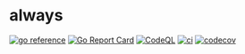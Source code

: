 # always
[![go reference](https://pkg.go.dev/badge/github.com/wafer-bw/always.svg)](https://pkg.go.dev/github.com/wafer-bw/always)
[![Go Report Card](https://goreportcard.com/badge/github.com/wafer-bw/always)](https://goreportcard.com/report/github.com/wafer-bw/always)
[![CodeQL](https://github.com/wafer-bw/always/actions/workflows/codeql.yml/badge.svg)](https://github.com/wafer-bw/always/actions/workflows/codeql.yml)
[![ci](https://github.com/wafer-bw/always/actions/workflows/ci.yml/badge.svg)](https://github.com/wafer-bw/always/actions/workflows/ci.yml)
[![codecov](https://codecov.io/gh/wafer-bw/always/branch/main/graph/badge.svg?token=1O4ODLKSM1)](https://codecov.io/gh/wafer-bw/always)